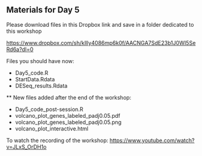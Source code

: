 ## Materials for Day 5

Please download files in this Dropbox link and save in a folder dedicated to this workshop 

https://www.dropbox.com/sh/kllly4086mp6k0f/AACNGA7SdE23b1J0WI5SeRd6a?dl=0

Files you should have now:  
- Day5_code.R
- StartData.Rdata
- DESeq_results.Rdata

** New files added after the end of the workshop:

- Day5_code_post-session.R
- volcano_plot_genes_labeled_padj0.05.pdf
- volcano_plot_genes_labeled_padj0.05.png
- volcano_plot_interactive.html

To watch the recording of the workshop: https://www.youtube.com/watch?v=JLxS_OrDH1o
